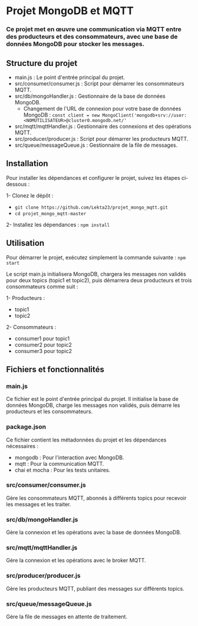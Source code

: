 # Projet MongoDB et MQTT
### Ce projet met en œuvre une communication via MQTT entre des producteurs et des consommateurs, avec une base de données MongoDB pour stocker les messages.

## Structure du projet
- main.js : Le point d'entrée principal du projet.
- src/consumer/consumer.js : Script pour démarrer les consommateurs MQTT.
- src/db/mongoHandler.js : Gestionnaire de la base de données MongoDB.
  * Changement de l'URL de connexion pour votre base de données MongoDB :
  ```const client = new MongoClient('mongodb+srv://user:<NOMUTILISATEUR>@cluster0.mongodb.net/'```
- src/mqtt/mqttHandler.js : Gestionnaire des connexions et des opérations MQTT.
- src/producer/producer.js : Script pour démarrer les producteurs MQTT.
- src/queue/messageQueue.js : Gestionnaire de la file de messages.

## Installation
Pour installer les dépendances et configurer le projet, suivez les étapes ci-dessous :

1- Clonez le dépôt :
* ```git clone https://github.com/Lekta23/projet_mongo_mqtt.git```
* ```cd projet_mongo_mqtt-master```

2- Installez les dépendances :
```npm install```

## Utilisation
Pour démarrer le projet, exécutez simplement la commande suivante :
```npm start```

Le script main.js initialisera MongoDB, chargera les messages non validés pour deux topics (topic1 et topic2), puis démarrera deux producteurs et trois consommateurs comme suit :

1- Producteurs :
- topic1
- topic2

2- Consommateurs :
- consumer1 pour topic1
- consumer2 pour topic2
- consumer3 pour topic2

## Fichiers et fonctionnalités
### main.js
Ce fichier est le point d'entrée principal du projet. Il initialise la base de données MongoDB, charge les messages non validés, puis démarre les producteurs et les consommateurs.

### package.json
Ce fichier contient les métadonnées du projet et les dépendances nécessaires :

- mongodb : Pour l'interaction avec MongoDB.
- mqtt : Pour la communication MQTT.
- chai et mocha : Pour les tests unitaires.

### src/consumer/consumer.js
Gère les consommateurs MQTT, abonnés à différents topics pour recevoir les messages et les traiter.

### src/db/mongoHandler.js
Gère la connexion et les opérations avec la base de données MongoDB.

### src/mqtt/mqttHandler.js
Gère la connexion et les opérations avec le broker MQTT.

### src/producer/producer.js
Gère les producteurs MQTT, publiant des messages sur différents topics.

### src/queue/messageQueue.js
Gère la file de messages en attente de traitement.

